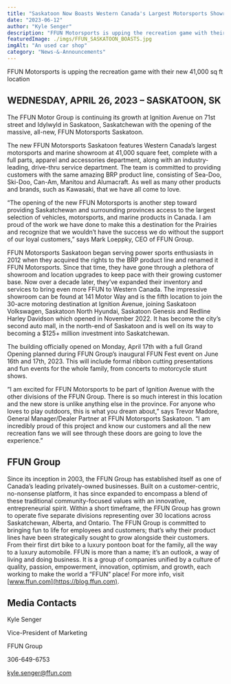 ```yaml
---
title: "Saskatoon Now Boasts Western Canada's Largest Motorsports Showroom"
date: "2023-06-12"
author: "Kyle Senger"
description: "FFUN Motorsports is upping the recreation game with their new 41,000 sq ft location"
featuredImage: ./imgs/FFUN_SASKATOON_BOASTS.jpg
imgAlt: "An used car shop"
category: "News-&-Announcements"
---
```


FFUN Motorsports is upping the recreation game with their new 41,000 sq ft location

## WEDNESDAY, APRIL 26, 2023 – SASKATOON, SK

The FFUN Motor Group is continuing its growth at Ignition Avenue on 71st street and Idylwyld in Saskatoon, Saskatchewan with the opening of the massive, all-new, FFUN Motorsports Saskatoon.

The new FFUN Motorsports Saskatoon features Western Canada’s largest motorsports and marine showroom at 41,000 square feet, complete with a full parts, apparel and accessories department, along with an industry-leading, drive-thru service department. The team is committed to providing customers with the same amazing BRP product line, consisting of Sea-Doo, Ski-Doo, Can-Am, Manitou and Alumacraft. As well as many other products and brands, such as Kawasaki, that we have all come to love.

“The opening of the new FFUN Motorsports is another step toward providing Saskatchewan and surrounding provinces access to the largest selection of vehicles, motorsports, and marine products in Canada. I am proud of the work we have done to make this a destination for the Prairies and recognize that we wouldn’t have the success we do without the support of our loyal customers,” says Mark Loeppky, CEO of FFUN Group.

FFUN Motorsports Saskatoon began serving power sports enthusiasts in 2012 when they acquired the rights to the BRP product line and renamed it FFUN Motorsports. Since that time, they have gone through a plethora of showroom and location upgrades to keep pace with their growing customer base. Now over a decade later, they’ve expanded their inventory and services to bring even more FFUN to Western Canada. The impressive showroom can be found at 141 Motor Way and is the fifth location to join the 30-acre motoring destination at Ignition Avenue, joining Saskatoon Volkswagen, Saskatoon North Hyundai, Saskatoon Genesis and Redline Harley Davidson which opened in November 2022. It has become the city’s second auto mall, in the north-end of Saskatoon and is well on its way to becoming a $125+ million investment into Saskatchewan.

The building officially opened on Monday, April 17th with a full Grand Opening planned during FFUN Group’s inaugural FFUN Fest event on June 16th and 17th, 2023. This will include formal ribbon cutting presentations and fun events for the whole family, from concerts to motorcycle stunt shows.

“I am excited for FFUN Motorsports to be part of Ignition Avenue with the other divisions of the FFUN Group. There is so much interest in this location and the new store is unlike anything else in the province. For anyone who loves to play outdoors, this is what you dream about,” says Trevor Madore, General Manager/Dealer Partner at FFUN Motorsports Saskatoon. “I am incredibly proud of this project and know our customers and all the new recreation fans we will see through these doors are going to love the experience.”

## FFUN Group

Since its inception in 2003, the FFUN Group has established itself as one of Canada’s leading privately-owned businesses. Built on a customer-centric, no-nonsense platform, it has since expanded to encompass a blend of these traditional community-focused values with an innovative, entrepreneurial spirit. Within a short timeframe, the FFUN Group has grown to operate five separate divisions representing over 30 locations across Saskatchewan, Alberta, and Ontario. The FFUN Group is committed to bringing fun to life for employees and customers; that’s why their product lines have been strategically sought to grow alongside their customers. From their first dirt bike to a luxury pontoon boat for the family, all the way to a luxury automobile. FFUN is more than a name; it’s an outlook, a way of living and doing business. It is a group of companies unified by a culture of quality, passion, empowerment, innovation, optimism, and growth, each working to make the world a “FFUN” place! For more info, visit [www.ffun.com](https://blog.ffun.com).

## Media Contacts

Kyle Senger

Vice-President of Marketing

FFUN Group

306-649-6753

kyle.senger@ffun.com
